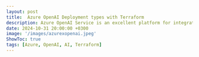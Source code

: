 ```yaml
---
layout: post
title:  Azure OpenAI Deployment types with Terraform
description: Azure OpenAI Service is an excellent platform for integrating advanced AI into applications. However, it's crucial to understand the deployment types and their implications on resiliency, availability, and performance. We'll explore the essential topics and use Terraform code examples to help implement these concepts effectively.
date: 2024-10-31 20:00:00 +0300
image: '/images/azurexopenai.jpeg'
ShowToc: true
tags: [Azure, OpenAI, AI, Terraform]
---
```

